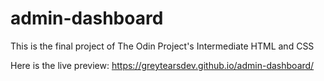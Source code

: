# admin-dashboard

This is the final project of The Odin Project's Intermediate HTML and CSS

Here is the live preview: https://greytearsdev.github.io/admin-dashboard/
